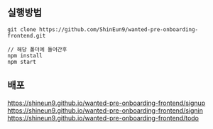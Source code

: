 ## 실행방법

```
git clone https://github.com/ShinEun9/wanted-pre-onboarding-frontend.git

// 해당 폴더에 들어간후
npm install
npm start
```

## 배포

https://shineun9.github.io/wanted-pre-onboarding-frontend/signup
https://shineun9.github.io/wanted-pre-onboarding-frontend/signin
https://shineun9.github.io/wanted-pre-onboarding-frontend/todo

